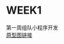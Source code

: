 # WEEK1
第一周组队小程序开发  
[原型图链接](https://modao.cc/proto/UFUkFlXksih0txVt9boiB/sharing?view_mode=read_only)
